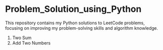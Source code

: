 # Problem_Solution_using_Python
This repository contains my Python solutions to LeetCode problems, focusing on improving my problem-solving skills and algorithm knowledge. 
<!-- Suggested code may be subject to a license. Learn more: ~LicenseLog:573798611. -->
1. Two Sum 
2. Add Two Numbers